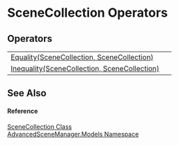 # SceneCollection Operators




## Operators
<table>
<tr>
<td><a href="M_AdvancedSceneManager_Models_SceneCollection_op_Equality">Equality(SceneCollection, SceneCollection)</a></td>
<td> </td></tr>
<tr>
<td><a href="M_AdvancedSceneManager_Models_SceneCollection_op_Inequality">Inequality(SceneCollection, SceneCollection)</a></td>
<td> </td></tr>
</table>

## See Also


#### Reference
<a href="T_AdvancedSceneManager_Models_SceneCollection">SceneCollection Class</a>  
<a href="N_AdvancedSceneManager_Models">AdvancedSceneManager.Models Namespace</a>  
